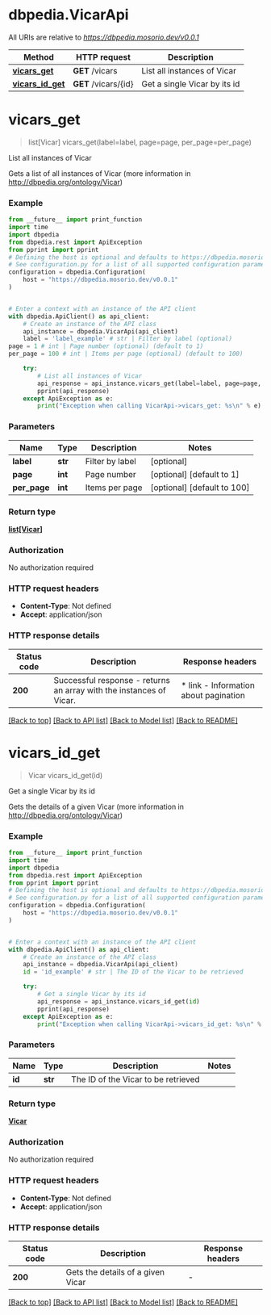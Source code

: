 # dbpedia.VicarApi

All URIs are relative to *https://dbpedia.mosorio.dev/v0.0.1*

Method | HTTP request | Description
------------- | ------------- | -------------
[**vicars_get**](VicarApi.md#vicars_get) | **GET** /vicars | List all instances of Vicar
[**vicars_id_get**](VicarApi.md#vicars_id_get) | **GET** /vicars/{id} | Get a single Vicar by its id


# **vicars_get**
> list[Vicar] vicars_get(label=label, page=page, per_page=per_page)

List all instances of Vicar

Gets a list of all instances of Vicar (more information in http://dbpedia.org/ontology/Vicar)

### Example

```python
from __future__ import print_function
import time
import dbpedia
from dbpedia.rest import ApiException
from pprint import pprint
# Defining the host is optional and defaults to https://dbpedia.mosorio.dev/v0.0.1
# See configuration.py for a list of all supported configuration parameters.
configuration = dbpedia.Configuration(
    host = "https://dbpedia.mosorio.dev/v0.0.1"
)


# Enter a context with an instance of the API client
with dbpedia.ApiClient() as api_client:
    # Create an instance of the API class
    api_instance = dbpedia.VicarApi(api_client)
    label = 'label_example' # str | Filter by label (optional)
page = 1 # int | Page number (optional) (default to 1)
per_page = 100 # int | Items per page (optional) (default to 100)

    try:
        # List all instances of Vicar
        api_response = api_instance.vicars_get(label=label, page=page, per_page=per_page)
        pprint(api_response)
    except ApiException as e:
        print("Exception when calling VicarApi->vicars_get: %s\n" % e)
```

### Parameters

Name | Type | Description  | Notes
------------- | ------------- | ------------- | -------------
 **label** | **str**| Filter by label | [optional] 
 **page** | **int**| Page number | [optional] [default to 1]
 **per_page** | **int**| Items per page | [optional] [default to 100]

### Return type

[**list[Vicar]**](Vicar.md)

### Authorization

No authorization required

### HTTP request headers

 - **Content-Type**: Not defined
 - **Accept**: application/json

### HTTP response details
| Status code | Description | Response headers |
|-------------|-------------|------------------|
**200** | Successful response - returns an array with the instances of Vicar. |  * link - Information about pagination <br>  |

[[Back to top]](#) [[Back to API list]](../README.md#documentation-for-api-endpoints) [[Back to Model list]](../README.md#documentation-for-models) [[Back to README]](../README.md)

# **vicars_id_get**
> Vicar vicars_id_get(id)

Get a single Vicar by its id

Gets the details of a given Vicar (more information in http://dbpedia.org/ontology/Vicar)

### Example

```python
from __future__ import print_function
import time
import dbpedia
from dbpedia.rest import ApiException
from pprint import pprint
# Defining the host is optional and defaults to https://dbpedia.mosorio.dev/v0.0.1
# See configuration.py for a list of all supported configuration parameters.
configuration = dbpedia.Configuration(
    host = "https://dbpedia.mosorio.dev/v0.0.1"
)


# Enter a context with an instance of the API client
with dbpedia.ApiClient() as api_client:
    # Create an instance of the API class
    api_instance = dbpedia.VicarApi(api_client)
    id = 'id_example' # str | The ID of the Vicar to be retrieved

    try:
        # Get a single Vicar by its id
        api_response = api_instance.vicars_id_get(id)
        pprint(api_response)
    except ApiException as e:
        print("Exception when calling VicarApi->vicars_id_get: %s\n" % e)
```

### Parameters

Name | Type | Description  | Notes
------------- | ------------- | ------------- | -------------
 **id** | **str**| The ID of the Vicar to be retrieved | 

### Return type

[**Vicar**](Vicar.md)

### Authorization

No authorization required

### HTTP request headers

 - **Content-Type**: Not defined
 - **Accept**: application/json

### HTTP response details
| Status code | Description | Response headers |
|-------------|-------------|------------------|
**200** | Gets the details of a given Vicar |  -  |

[[Back to top]](#) [[Back to API list]](../README.md#documentation-for-api-endpoints) [[Back to Model list]](../README.md#documentation-for-models) [[Back to README]](../README.md)

